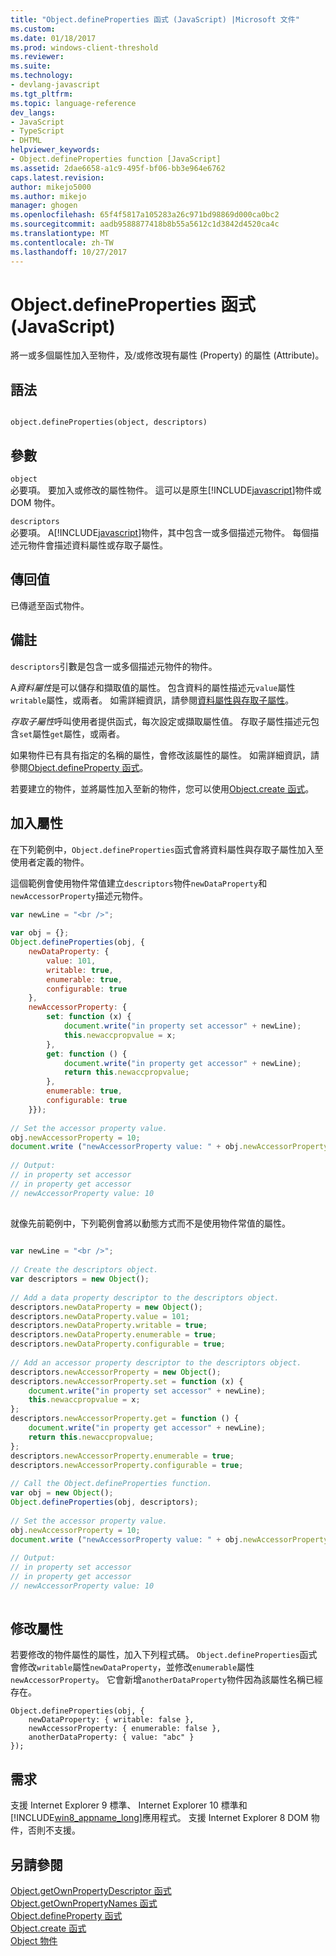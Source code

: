 ```yaml
---
title: "Object.defineProperties 函式 (JavaScript) |Microsoft 文件"
ms.custom: 
ms.date: 01/18/2017
ms.prod: windows-client-threshold
ms.reviewer: 
ms.suite: 
ms.technology:
- devlang-javascript
ms.tgt_pltfrm: 
ms.topic: language-reference
dev_langs:
- JavaScript
- TypeScript
- DHTML
helpviewer_keywords:
- Object.defineProperties function [JavaScript]
ms.assetid: 2dae6658-a1c9-495f-bf06-bb3e964e6762
caps.latest.revision: 
author: mikejo5000
ms.author: mikejo
manager: ghogen
ms.openlocfilehash: 65f4f5817a105283a26c971bd98869d000ca0bc2
ms.sourcegitcommit: aadb9588877418b8b55a5612c1d3842d4520ca4c
ms.translationtype: MT
ms.contentlocale: zh-TW
ms.lasthandoff: 10/27/2017
---
```

# <a name="objectdefineproperties-function-javascript"></a>Object.defineProperties 函式 (JavaScript)
將一或多個屬性加入至物件，及/或修改現有屬性 (Property) 的屬性 (Attribute)。  
  
## <a name="syntax"></a>語法  
  
```  
  
object.defineProperties(object, descriptors)  
```  
  
## <a name="parameters"></a>參數  
 `object`  
 必要項。 要加入或修改的屬性物件。 這可以是原生[!INCLUDE[javascript](../../javascript/includes/javascript-md.md)]物件或 DOM 物件。  
  
 `descriptors`  
 必要項。 A[!INCLUDE[javascript](../../javascript/includes/javascript-md.md)]物件，其中包含一或多個描述元物件。 每個描述元物件會描述資料屬性或存取子屬性。  
  
## <a name="return-value"></a>傳回值  
 已傳遞至函式物件。  
  
## <a name="remarks"></a>備註  
 `descriptors`引數是包含一或多個描述元物件的物件。  
  
 A*資料屬性*是可以儲存和擷取值的屬性。 包含資料的屬性描述元`value`屬性`writable`屬性，或兩者。 如需詳細資訊，請參閱[資料屬性與存取子屬性](../../javascript/advanced/data-properties-and-accessor-properties.md)。  
  
 *存取子屬性*呼叫使用者提供函式，每次設定或擷取屬性值。 存取子屬性描述元包含`set`屬性`get`屬性，或兩者。  
  
 如果物件已有具有指定的名稱的屬性，會修改該屬性的屬性。 如需詳細資訊，請參閱[Object.defineProperty 函式](../../javascript/reference/object-defineproperty-function-javascript.md)。  
  
 若要建立的物件，並將屬性加入至新的物件，您可以使用[Object.create 函式](../../javascript/reference/object-create-function-javascript.md)。  
  
## <a name="adding-properties"></a>加入屬性  
 在下列範例中，`Object.defineProperties`函式會將資料屬性與存取子屬性加入至使用者定義的物件。  
  
 這個範例會使用物件常值建立`descriptors`物件`newDataProperty`和`newAccessorProperty`描述元物件。  
  
```JavaScript  
var newLine = "<br />";  
  
var obj = {};  
Object.defineProperties(obj, {  
    newDataProperty: {  
        value: 101,  
        writable: true,  
        enumerable: true,  
        configurable: true  
    },  
    newAccessorProperty: {  
        set: function (x) {  
            document.write("in property set accessor" + newLine);  
            this.newaccpropvalue = x;  
        },  
        get: function () {  
            document.write("in property get accessor" + newLine);  
            return this.newaccpropvalue;  
        },  
        enumerable: true,  
        configurable: true  
    }});  
  
// Set the accessor property value.  
obj.newAccessorProperty = 10;  
document.write ("newAccessorProperty value: " + obj.newAccessorProperty + newLine);  
  
// Output:  
// in property set accessor  
// in property get accessor  
// newAccessorProperty value: 10  
  
```  
  
 就像先前範例中，下列範例會將以動態方式而不是使用物件常值的屬性。  
  
```JavaScript  
  
var newLine = "<br />";  
  
// Create the descriptors object.  
var descriptors = new Object();  
  
// Add a data property descriptor to the descriptors object.  
descriptors.newDataProperty = new Object();  
descriptors.newDataProperty.value = 101;  
descriptors.newDataProperty.writable = true;  
descriptors.newDataProperty.enumerable = true;  
descriptors.newDataProperty.configurable = true;  
  
// Add an accessor property descriptor to the descriptors object.  
descriptors.newAccessorProperty = new Object();  
descriptors.newAccessorProperty.set = function (x) {  
    document.write("in property set accessor" + newLine);  
    this.newaccpropvalue = x;  
};  
descriptors.newAccessorProperty.get = function () {  
    document.write("in property get accessor" + newLine);  
    return this.newaccpropvalue;  
};  
descriptors.newAccessorProperty.enumerable = true;  
descriptors.newAccessorProperty.configurable = true;  
  
// Call the Object.defineProperties function.  
var obj = new Object();  
Object.defineProperties(obj, descriptors);  
  
// Set the accessor property value.  
obj.newAccessorProperty = 10;  
document.write ("newAccessorProperty value: " + obj.newAccessorProperty + newLine);  
  
// Output:  
// in property set accessor  
// in property get accessor  
// newAccessorProperty value: 10  
  
```  
  
## <a name="modifying-properties"></a>修改屬性  
 若要修改的物件屬性的屬性，加入下列程式碼。 `Object.defineProperties`函式會修改`writable`屬性`newDataProperty`，並修改`enumerable`屬性`newAccessorProperty`。 它會新增`anotherDataProperty`物件因為該屬性名稱已經存在。  
  
```  
Object.defineProperties(obj, {  
    newDataProperty: { writable: false },  
    newAccessorProperty: { enumerable: false },  
    anotherDataProperty: { value: "abc" }  
});  
```  
  
## <a name="requirements"></a>需求  
 支援 Internet Explorer 9 標準、 Internet Explorer 10 標準和[!INCLUDE[win8_appname_long](../../javascript/includes/win8-appname-long-md.md)]應用程式。 支援 Internet Explorer 8 DOM 物件，否則不支援。  
  
## <a name="see-also"></a>另請參閱  
 [Object.getOwnPropertyDescriptor 函式](../../javascript/reference/object-getownpropertydescriptor-function-javascript.md)   
 [Object.getOwnPropertyNames 函式](../../javascript/reference/object-getownpropertynames-function-javascript.md)   
 [Object.defineProperty 函式](../../javascript/reference/object-defineproperty-function-javascript.md)   
 [Object.create 函式](../../javascript/reference/object-create-function-javascript.md)   
 [Object 物件](../../javascript/reference/object-object-javascript.md)